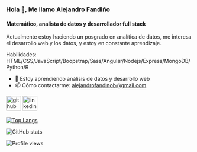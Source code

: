 ### Hola 👋, Me llamo Alejandro Fandiño
#### Matemático, analista de datos y desarrollador full stack
Actualmente estoy haciendo un posgrado en analítica de datos, me interesa el desarrollo web y los datos, y estoy en constante aprendizaje. 



Habilidades: HTML/CSS/JavaScript/Boopstrap/Sass/Angular/Nodejs/Express/MongoDB/Python/R

- 🌱 Estoy aprendiendo análisis de datos y desarrollo web 
- 📫 Cómo contactarme: alejandrofandinob@gmail.com 


[<img src='https://cdn.jsdelivr.net/npm/simple-icons@3.0.1/icons/github.svg' alt='github' height='40'>](https://github.com/AlejandroFandinoB)  [<img src='https://cdn.jsdelivr.net/npm/simple-icons@3.0.1/icons/linkedin.svg' alt='linkedin' height='40'>](https://www.linkedin.com/in/alejandro-fandiño-050a77201)  

[![Top Langs](https://github-readme-stats.vercel.app/api/top-langs/?username=AlejandroFandinoB)](https://github.com/anuraghazra/github-readme-stats)

![GitHub stats](https://github-readme-stats.vercel.app/api?username=AlejandroFandinoB&show_icons=true)  

![Profile views](https://gpvc.arturio.dev/AlejandroFandinoB)  
